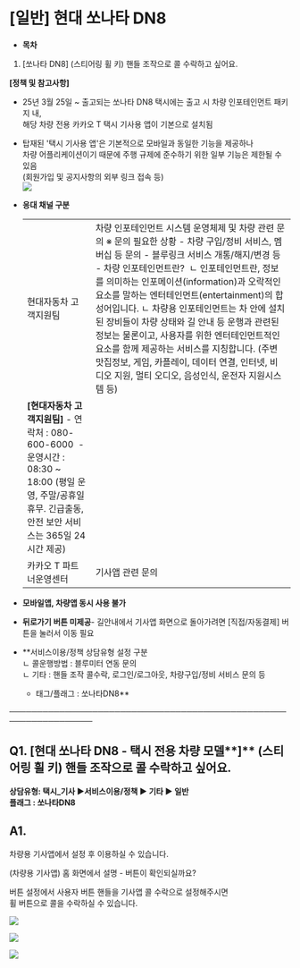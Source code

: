 # [일반] 현대 쏘나타 DN8

* **목차**

1. [쏘나타 DN8] (스티어링 휠 키) 핸들 조작으로 콜 수락하고 싶어요.

**[정책 및 참고사항]**

* 25년 3월 25일 ~ 출고되는 쏘나타 DN8 택시에는 출고 시 차량 인포테인먼트 패키지 내,   
  해당 차량 전용 카카오 T 택시 기사용 앱이 기본으로 설치됨
* 탑재된 '택시 기사용 앱'은 기본적으로 모바일과 동일한 기능을 제공하나  
  차량 어플리케이션이기 때문에 주행 규제에 준수하기 위한 일부 기능은 제한될 수 있음  
  (회원가입 및 공지사항의 외부 링크 접속 등)  
  ![](https://kakaomobilitysupport.zendesk.com/hc/article_attachments/44932823256729)
* ****응대 채널 구분****

  |  |  |
  | --- | --- |
  | 현대자동차 고객지원팀 | 차량 인포테인먼트 시스템 운영체제 및 차량 관련 문의  ※ 문의 필요한 상황 - 차량 구입/정비 서비스, 멤버십 등 문의 - 블루링크 서비스 개통/해지/변경 등 - 차량 인포테인먼트란?  ㄴ 인포테인먼트란, 정보를 의미하는 인포메이션(information)과 오락적인 요소를 말하는 엔터테인먼트(entertainment)의 합성어입니다. ㄴ 차량용 인포테인먼트는 차 안에 설치된 장비들이 차량 상태와 길 안내 등 운행과 관련된 정보는 물론이고, 사용자를 위한 엔터테인먼트적인 요소를 함께 제공하는 서비스를 지칭합니다. (주변 맛집정보, 게임, 카플레이, 데이터 연결, 인터넷, 비디오 지원, 멀티 오디오, 음성인식, 운전자 지원시스템 등) |
  | **[현대자동차 고객지원팀]** - 연락처 : 080-600-6000  - 운영시간 : 08:30 ~ 18:00 (평일 운영, 주말/공휴일 휴무. 긴급출동, 안전 보안 서비스는 365일 24시간 제공) |
  | 카카오 T  파트너운영센터 | 기사앱 관련 문의 |
* **모바일앱, 차량앱 동시 사용 불가**
* **뒤로가기 버튼 미제공**- 길안내에서 기사앱 화면으로 돌아가려면 [직접/자동결제] 버튼을 눌러서 이동 필요
* **서비스이용/정책 상담유형 설정 구분  
  ㄴ 콜운행방법 : 블루미터 연동 문의  
  ㄴ 기타 : 핸들 조작 콜수락, 로그인/로그아웃, 차량구입/정비 서비스 문의 등  
  - 태그/플래그 : 쏘나타DN8**

─────────────────────────────────────────────────────────────────

**Q1.** **[현대 쏘나타 DN8 - 택시 전용 차량 모델****]** **(스티어링 휠 키) 핸들 조작으로 콜 수락하고 싶어요.**
-----------------------------------------------------------------------------

**상담유형: **택시\_기사 ▶서비스이용/정책 ▶ 기타 ▶ 일반  
플래그 : 쏘나타DN8****

**A1.**
-------

차량용 기사앱에서 설정 후 이용하실 수 있습니다.

(차량용 기사앱) 홈 화면에서 설명 - 버튼이 확인되실까요?

버튼 설정에서 사용자 버튼 핸들을 기사앱 콜 수락으로 설정해주시면   
휠 버튼으로 콜을 수락하실 수 있습니다.

![](https://kakaomobilitysupport.zendesk.com/hc/article_attachments/44932829747353)

![](https://kakaomobilitysupport.zendesk.com/hc/article_attachments/44932823265689)

![](https://kakaomobilitysupport.zendesk.com/hc/article_attachments/44933298424857)